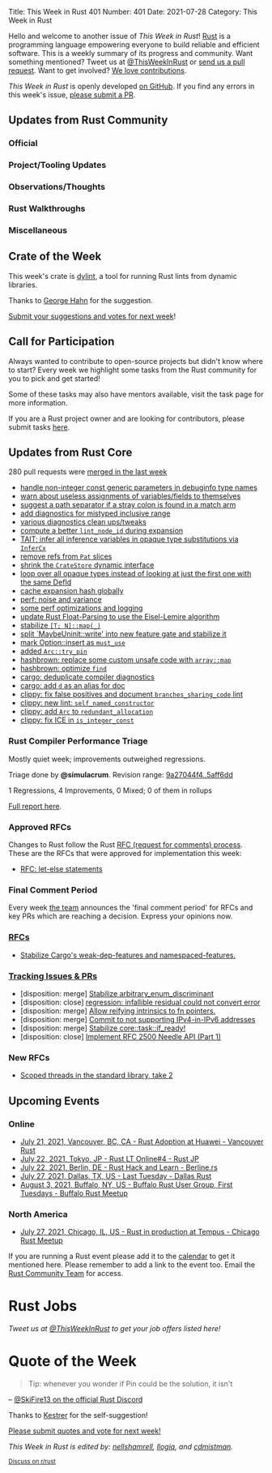 Title: This Week in Rust 401
Number: 401
Date: 2021-07-28
Category: This Week in Rust

Hello and welcome to another issue of *This Week in Rust*!
[Rust](http://rust-lang.org) is a programming language empowering everyone to build reliable and efficient software.
This is a weekly summary of its progress and community.
Want something mentioned? Tweet us at [@ThisWeekInRust](https://twitter.com/ThisWeekInRust) or [send us a pull request](https://github.com/rust-lang/this-week-in-rust).
Want to get involved? [We love contributions](https://github.com/rust-lang/rust/blob/master/CONTRIBUTING.md).

*This Week in Rust* is openly developed [on GitHub](https://github.com/rust-lang/this-week-in-rust).
If you find any errors in this week's issue, [please submit a PR](https://github.com/rust-lang/this-week-in-rust/pulls).

## Updates from Rust Community

### Official

### Project/Tooling Updates

### Observations/Thoughts

### Rust Walkthroughs

### Miscellaneous

## Crate of the Week

This week's crate is [dylint](https://github.com/trailofbits/dylint), a tool for running Rust lints from dynamic libraries.

Thanks to [George Hahn](https://users.rust-lang.org/t/crate-of-the-week/2704/938) for the suggestion.

[Submit your suggestions and votes for next week][submit_crate]!

[submit_crate]: https://users.rust-lang.org/t/crate-of-the-week/2704

## Call for Participation

Always wanted to contribute to open-source projects but didn't know where to start?
Every week we highlight some tasks from the Rust community for you to pick and get started!

Some of these tasks may also have mentors available, visit the task page for more information.

If you are a Rust project owner and are looking for contributors, please submit tasks [here][guidelines].

[guidelines]: https://users.rust-lang.org/t/twir-call-for-participation/4821

## Updates from Rust Core

280 pull requests were [merged in the last week][merged]

[merged]: https://github.com/search?q=is%3Apr+org%3Arust-lang+is%3Amerged+merged%3A2021-07-12..2021-07-19

* [handle non-integer const generic parameters in debuginfo type names](https://github.com/rust-lang/rust/pull/87082)
* [warn about useless assignments of variables/fields to themselves](https://github.com/rust-lang/rust/pull/87129)
* [suggest a path separator if a stray colon is found in a match arm](https://github.com/rust-lang/rust/pull/87101)
* [add diagnostics for mistyped inclusive range](https://github.com/rust-lang/rust/pull/87071)
* [various diagnostics clean ups/tweaks](https://github.com/rust-lang/rust/pull/87225)
* [compute a better `lint_node_id` during expansion](https://github.com/rust-lang/rust/pull/87146)
* [TAIT: infer all inference variables in opaque type substitutions via `InferCx`](https://github.com/rust-lang/rust/pull/87200)
* [remove refs from `Pat` slices](https://github.com/rust-lang/rust/pull/87140)
* [shrink the `CrateStore` dynamic interface](https://github.com/rust-lang/rust/pull/87117)
* [loop over all opaque types instead of looking at just the first one with the same DefId](https://github.com/rust-lang/rust/pull/87107)
* [cache expansion hash globally](https://github.com/rust-lang/rust/pull/87044)
* [perf: noise and variance](https://github.com/rust-lang/rustc-perf/pull/902)
* [some perf optimizations and logging](https://github.com/rust-lang/rust/pull/87203)
* [update Rust Float-Parsing to use the Eisel-Lemire algorithm](https://github.com/rust-lang/rust/pull/86761)
* [stabilize `[T; N]::map(_)`](https://github.com/rust-lang/rust/pull/87174)
* [split `MaybeUninit::write' into new feature gate and stabilize it](https://github.com/rust-lang/rust/pull/86344)
* [mark Option::insert as `must_use`](https://github.com/rust-lang/rust/pull/87196)
* [added `Arc::try_pin`](https://github.com/rust-lang/rust/pull/85579)
* [hashbrown: replace some custom unsafe code with `array::map`](https://github.com/rust-lang/hashbrown/pull/281)
* [hashbrown: optimize `find`](https://github.com/rust-lang/hashbrown/pull/279)
* [cargo: deduplicate compiler diagnostics](https://github.com/rust-lang/cargo/pull/9675)
* [cargo: add `d` as an alias for doc](https://github.com/rust-lang/cargo/pull/9680)
* [clippy: fix false positives and document `branches_sharing_code` lint](https://github.com/rust-lang/rust-clippy/pull/7462)
* [clippy: new lint: `self_named_constructor`](https://github.com/rust-lang/rust-clippy/pull/7403)
* [clippy: add `Arc` to `redundant_allocation`](https://github.com/rust-lang/rust-clippy/pull/7308)
* [clippy: fix ICE in `is_integer_const`](https://github.com/rust-lang/rust-clippy/pull/7473)

### Rust Compiler Performance Triage

Mostly quiet week; improvements outweighed regressions.

Triage done by **@simulacrum**.
Revision range: [9a27044f4..5aff6dd](https://perf.rust-lang.org/?start=9a27044f42ace9eb652781b53f598e25d4e7e918&end=5aff6dd07a562a2cba3c57fc3460a72acb6bef46&absolute=false&stat=instructions%3Au)

1 Regressions, 4 Improvements, 0 Mixed; 0 of them in rollups

[Full report here](https://github.com/rust-lang/rustc-perf/blob/master/triage/2021-07-13.md).

### Approved RFCs

Changes to Rust follow the Rust [RFC (request for comments) process](https://github.com/rust-lang/rfcs#rust-rfcs). These
are the RFCs that were approved for implementation this week:

* [RFC: let-else statements](https://github.com/rust-lang/rfcs/pull/3137)

### Final Comment Period

Every week [the team](https://www.rust-lang.org/team.html) announces the
'final comment period' for RFCs and key PRs which are reaching a
decision. Express your opinions now.

### [RFCs](https://github.com/rust-lang/rfcs/labels/final-comment-period)

* [Stabilize Cargo's weak-dep-features and namespaced-features.](https://github.com/rust-lang/rfcs/pull/3143)

### [Tracking Issues & PRs](https://github.com/rust-lang/rust/labels/final-comment-period)

* [disposition: merge] [Stabilize arbitrary_enum_discriminant](https://github.com/rust-lang/rust/pull/86860)
* [disposition: close] [regression: infallible residual could not convert error](https://github.com/rust-lang/rust/issues/86831)
* [disposition: merge] [Allow reifying intrinsics to fn pointers.](https://github.com/rust-lang/rust/pull/86699)
* [disposition: merge] [Commit to not supporting IPv4-in-IPv6 addresses](https://github.com/rust-lang/rust/pull/86335)
* [disposition: merge] [Stabilize core::task::if_ready!](https://github.com/rust-lang/rust/pull/81050)
* [disposition: close] [Implement RFC 2500 Needle API (Part 1)](https://github.com/rust-lang/rust/pull/76901)

### New RFCs

* [Scoped threads in the standard library, take 2](https://github.com/rust-lang/rfcs/pull/3151)

## Upcoming Events

### Online

* [July 21, 2021, Vancouver, BC, CA - Rust Adoption at Huawei - Vancouver Rust](https://www.meetup.com/Vancouver-Rust/events/zkqvjsycckbcc/)
* [July 22, 2021, Tokyo, JP - Rust LT Online#4 - Rust JP](https://www.youtube.com/watch?v=oK0iJz7XF3Y)
* [July 22, 2021, Berlin, DE - Rust Hack and Learn - Berline.rs](https://berline.rs/)
* [July 27, 2021, Dallas, TX, US - Last Tuesday - Dallas Rust](https://www.meetup.com/Dallas-Rust/events/jqxqwrycckbkc/)
* [August 3, 2021, Buffalo, NY, US - Buffalo Rust User Group, First Tuesdays - Buffalo Rust Meetup](https://www.meetup.com/Buffalo-Rust-Meetup/events/jxfdjsycclbfb/)

### North America

* [July 27, 2021, Chicago, IL, US - Rust in production at Tempus - Chicago Rust Meetup](https://www.meetup.com/Chicago-Rust-Meetup/events/279131036)

If you are running a Rust event please add it to the [calendar] to get
it mentioned here. Please remember to add a link to the event too.
Email the [Rust Community Team][community] for access.

[calendar]: https://www.google.com/calendar/embed?src=apd9vmbc22egenmtu5l6c5jbfc%40group.calendar.google.com
[community]: mailto:community-team@rust-lang.org

# Rust Jobs

*Tweet us at [@ThisWeekInRust](https://twitter.com/ThisWeekInRust) to get your job offers listed here!*

# Quote of the Week

> Tip: whenever you wonder if Pin could be the solution, it isn't

– [@SkiFire13 on the official Rust Discord](https://discord.com/channels/442252698964721669/448238009733742612/866312170890330122)

Thanks to [Kestrer](https://users.rust-lang.org/t/twir-quote-of-the-week/328/1071) for the self-suggestion!

[Please submit quotes and vote for next week!](https://users.rust-lang.org/t/twir-quote-of-the-week/328)

*This Week in Rust is edited by: [nellshamrell](https://github.com/nellshamrell), [llogiq](https://github.com/llogiq), and [cdmistman](https://github.com/cdmistman).*

<small>[Discuss on r/rust](https://www.reddit.com/r/rust/comments/k5nsab/this_week_in_rust_367/)</small>
